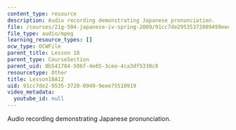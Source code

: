 ```yaml
---
content_type: resource
description: Audio recording demonstrating Japanese pronunciation.
file: /courses/21g-504-japanese-iv-spring-2009/91cc7de29535372009499eee75510919_Lesson18A12.mp3
file_type: audio/mpeg
learning_resource_types: []
ocw_type: OCWFile
parent_title: Lesson 18
parent_type: CourseSection
parent_uid: 8b541784-586f-4e65-3cee-4ca3df5330c8
resourcetype: Other
title: Lesson18A12
uid: 91cc7de2-9535-3720-0949-9eee75510919
video_metadata:
  youtube_id: null
---
```

Audio recording demonstrating Japanese pronunciation.

